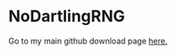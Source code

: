 # NoDartlingRNG
Go to my main github download page <a href="https://github.com/Jonyboylovespie/BTD6-Mods">here.</a>
